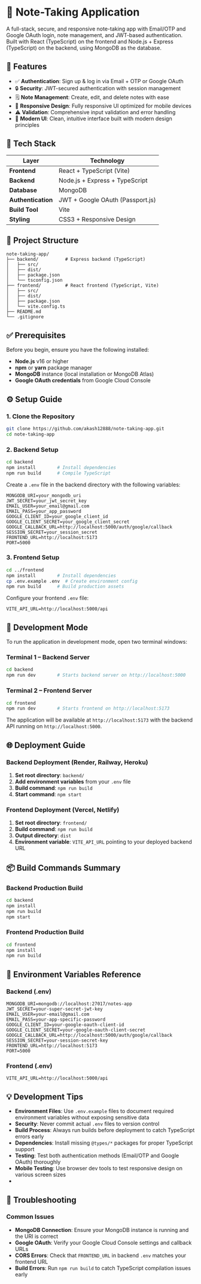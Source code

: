 # 📝 Note-Taking Application

A full-stack, secure, and responsive note-taking app with Email/OTP and Google OAuth login, note management, and JWT-based authentication. Built with React (TypeScript) on the frontend and Node.js + Express (TypeScript) on the backend, using MongoDB as the database.

## 🚀 Features

- ✅ **Authentication**: Sign up & log in via Email + OTP or Google OAuth
- 🔒 **Security**: JWT-secured authentication with session management
- 🗒️ **Note Management**: Create, edit, and delete notes with ease
- 📱 **Responsive Design**: Fully responsive UI optimized for mobile devices
- ⚠️ **Validation**: Comprehensive input validation and error handling
- 🎨 **Modern UI**: Clean, intuitive interface built with modern design principles

## 🧱 Tech Stack

| Layer | Technology |
|-------|------------|
| **Frontend** | React + TypeScript (Vite) |
| **Backend** | Node.js + Express + TypeScript |
| **Database** | MongoDB |
| **Authentication** | JWT + Google OAuth (Passport.js) |
| **Build Tool** | Vite |
| **Styling** | CSS3 + Responsive Design |

## 📁 Project Structure

```
note-taking-app/
├── backend/          # Express backend (TypeScript)
│   ├── src/
│   ├── dist/
│   ├── package.json
│   └── tsconfig.json
├── frontend/         # React frontend (TypeScript, Vite)
│   ├── src/
│   ├── dist/
│   ├── package.json
│   └── vite.config.ts
├── README.md
└── .gitignore
```

## ✅ Prerequisites

Before you begin, ensure you have the following installed:

- **Node.js** v16 or higher
- **npm** or **yarn** package manager
- **MongoDB** instance (local installation or MongoDB Atlas)
- **Google OAuth credentials** from Google Cloud Console

## ⚙️ Setup Guide

### 1. Clone the Repository

```bash
git clone https://github.com/akash12888/note-taking-app.git
cd note-taking-app
```

### 2. Backend Setup

```bash
cd backend
npm install        # Install dependencies
npm run build      # Compile TypeScript
```

Create a `.env` file in the backend directory with the following variables:

```env
MONGODB_URI=your_mongodb_uri
JWT_SECRET=your_jwt_secret_key
EMAIL_USER=your_email@gmail.com
EMAIL_PASS=your_app_password
GOOGLE_CLIENT_ID=your_google_client_id
GOOGLE_CLIENT_SECRET=your_google_client_secret
GOOGLE_CALLBACK_URL=http://localhost:5000/auth/google/callback
SESSION_SECRET=your_session_secret
FRONTEND_URL=http://localhost:5173
PORT=5000
```

### 3. Frontend Setup

```bash
cd ../frontend
npm install        # Install dependencies
cp .env.example .env  # Create environment config
npm run build      # Build production assets
```

Configure your frontend `.env` file:

```env
VITE_API_URL=http://localhost:5000/api
```

## 🧪 Development Mode

To run the application in development mode, open two terminal windows:

### Terminal 1 – Backend Server
```bash
cd backend
npm run dev        # Starts backend server on http://localhost:5000
```

### Terminal 2 – Frontend Server
```bash
cd frontend
npm run dev        # Starts frontend on http://localhost:5173
```

The application will be available at `http://localhost:5173` with the backend API running on `http://localhost:5000`.

## 🌐 Deployment Guide

### Backend Deployment (Render, Railway, Heroku)

1. **Set root directory**: `backend/`
2. **Add environment variables** from your `.env` file
3. **Build command**: `npm run build`
4. **Start command**: `npm start`

### Frontend Deployment (Vercel, Netlify)

1. **Set root directory**: `frontend/`
2. **Build command**: `npm run build`
3. **Output directory**: `dist`
4. **Environment variable**: `VITE_API_URL` pointing to your deployed backend URL

## 📦 Build Commands Summary

### Backend Production Build
```bash
cd backend
npm install
npm run build
npm start
```

### Frontend Production Build
```bash
cd frontend
npm install
npm run build
```

## 🔐 Environment Variables Reference

### Backend (.env)
```env
MONGODB_URI=mongodb://localhost:27017/notes-app
JWT_SECRET=your-super-secret-jwt-key
EMAIL_USER=your-email@gmail.com
EMAIL_PASS=your-app-specific-password
GOOGLE_CLIENT_ID=your-google-oauth-client-id
GOOGLE_CLIENT_SECRET=your-google-oauth-client-secret
GOOGLE_CALLBACK_URL=http://localhost:5000/auth/google/callback
SESSION_SECRET=your-session-secret-key
FRONTEND_URL=http://localhost:5173
PORT=5000
```

### Frontend (.env)
```env
VITE_API_URL=http://localhost:5000/api
```

## 💡 Development Tips

- **Environment Files**: Use `.env.example` files to document required environment variables without exposing sensitive data
- **Security**: Never commit actual `.env` files to version control
- **Build Process**: Always run builds before deployment to catch TypeScript errors early
- **Dependencies**: Install missing `@types/*` packages for proper TypeScript support
- **Testing**: Test both authentication methods (Email/OTP and Google OAuth) thoroughly
- **Mobile Testing**: Use browser dev tools to test responsive design on various screen sizes
- 
## 🐛 Troubleshooting

### Common Issues

- **MongoDB Connection**: Ensure your MongoDB instance is running and the URI is correct
- **Google OAuth**: Verify your Google Cloud Console settings and callback URLs
- **CORS Errors**: Check that `FRONTEND_URL` in backend `.env` matches your frontend URL
- **Build Errors**: Run `npm run build` to catch TypeScript compilation issues early
